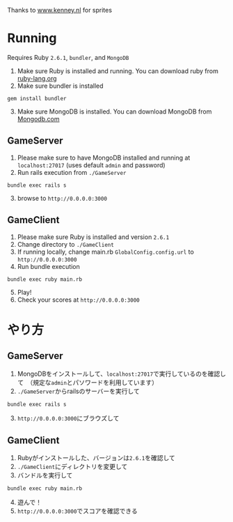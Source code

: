 Thanks to www.kenney.nl for sprites

# Running

Requires Ruby `2.6.1`, `bundler`, and `MongoDB`

1. Make sure Ruby is installed and running. You can download ruby from [ruby-lang.org](https://www.ruby-lang.org/en/)
2. Make sure bundler is installed

```gem install bundler```

3. Make sure MongoDB is installed. You can download MongoDB from [Mongodb.com](https://www.mongodb.com/download-center)

## GameServer

1. Please make sure to have MongoDB installed and running at `localhost:27017` (uses default `admin` and password)
2. Run rails execution from `./GameServer`

```bundle exec rails s```

3. browse to `http://0.0.0.0:3000`

## GameClient

1. Please make sure Ruby is installed and version `2.6.1`
2. Change directory to `./GameClient`
3. If running locally, change main.rb `GlobalConfig.config.url` to `http://0.0.0.0:3000`
4. Run bundle execution

```bundle exec ruby main.rb```

5. Play!
6. Check your scores at `http://0.0.0.0:3000`

# やり方

## GameServer

1. MongoDBをインストールして、`localhost:27017`で実行しているのを確認して　（規定な`admin`とパソワードを利用しています）
2. `./GameServer`からrailsのサーバーを実行して

```bundle exec rails s```

3. `http://0.0.0.0:3000`にブラウズして

## GameClient

1. Rubyがインストールした、バージョンは`2.6.1`を確認して
2. `./GameClient`にディレクトリを変更して
3. バンドルを実行して

```bundle exec ruby main.rb```

4. 遊んで！
5. `http://0.0.0.0:3000`でスコアを確認できる
